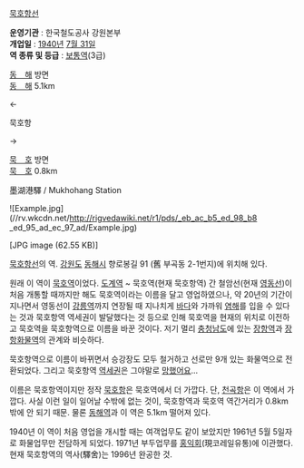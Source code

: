 [묵호항선](%EB%AC%B5%ED%98%B8%ED%95%AD%EC%84%A0.md)

**운영기관** : 한국철도공사 강원본부  
**개업일** : [1940년](1940%EB%85%84.md) [7월 31일](7%EC%9B%94%2031%EC%9D%BC.md)  
**역 종류 및 등급** : [보통역](%EB%B3%B4%ED%86%B5%EC%97%AD.md)(3급) 

[동　해](%EB%8F%99%ED%95%B4%EC%97%AD.md) 방면  
[동　해](%EB%8F%99%ED%95%B4%EC%97%AD.md) 5.1km

←

묵호항

→

[묵　호](%EB%AC%B5%ED%98%B8%EC%97%AD.md) 방면  
[묵　호](%EB%AC%B5%ED%98%B8%EC%97%AD.md) 0.8km

  
墨湖港驛 / Mukhohang Station

![Example.jpg](//rv.wkcdn.net/http://rigvedawiki.net/r1/pds/_eb_ac_b5_ed_98_b8
_ed_95_ad_ec_97_ad/Example.jpg)

[JPG image (62.55 KB)]

[묵호항선](%EB%AC%B5%ED%98%B8%ED%95%AD%EC%84%A0.md)의 역.
[강원도](%EA%B0%95%EC%9B%90%EB%8F%84.md)
[동해시](%EB%8F%99%ED%95%B4%EC%8B%9C.md) 향로봉길 91 (舊 부곡동 2-1번지)에 위치해 있다.

원래 이 역이 [묵호역](%EB%AC%B5%ED%98%B8%EC%97%AD.md)이었다.
[도계역](%EB%8F%84%EA%B3%84%EC%97%AD.md) ~ 묵호역(현재 묵호항역) 간 철암선(현재
[영동선](%EC%98%81%EB%8F%99%EC%84%A0.md))이 처음 개통할 때까지만 해도 묵호역이라는 이름을 달고
영업하였으나, 약 20년의 기간이 지나면서 영동선이 [강릉역](%EA%B0%95%EB%A6%89%EC%97%AD.md)까지 연장될 때
지나치게 [바다](%EB%B0%94%EB%8B%A4.md)와 가까워 [염해](%EC%97%BC%ED%95%B4.md)를 입을 수
있다는 것과 묵호항역 역세권이 발달했다는 것 등으로 인해 묵호역을 현재의 위치로 이전하고 묵호역을 묵호항역으로 이름을 바꾼 것이다. 저기
멀리 [충청남도](%EC%B6%A9%EC%B2%AD%EB%82%A8%EB%8F%84.md)에 있는
[장항역](%EC%9E%A5%ED%95%AD%EC%97%AD.md)과
[장항화물역](%EC%9E%A5%ED%95%AD%ED%99%94%EB%AC%BC%EC%97%AD.md)의 관계와 비슷하다.

묵호항역으로 이름이 바뀌면서 승강장도 모두 철거하고 선로만 9개 있는 화물역으로 전환되었다. 그리고 묵호항역
[역세권](%EC%97%AD%EC%84%B8%EA%B6%8C.md)은 그야말로
[망했어요](%EB%A7%9D%ED%96%88%EC%96%B4%EC%9A%94.md)...

이름은 묵호항역이지만 정작 [묵호항](%EB%AC%B5%ED%98%B8%ED%95%AD.md)은 묵호역에서 더 가깝다. 단,
[천곡항](%EC%B2%9C%EA%B3%A1%ED%95%AD.md)은 이 역에서 가깝다. 사실 이런 일이 일어날 수밖에 없는 것이,
묵호항역과 묵호역 역간거리가 0.8km밖에 안 되기 때문. 물론 [동해역](%EB%8F%99%ED%95%B4%EC%97%AD.md)과
이 역은 5.1km 떨어져 있다.

1940년 이 역이 처음 영업을 개시할 때는 여객업무도 같이 보았지만 1961년 5월 5일자로 화물업무만 전담하게 되었다. 1971년
부두업무를 [홍익회](%ED%99%8D%EC%9D%B5%ED%9A%8C.md)(現코레일유통)에 이관했다. 현재 묵호항역의 역사(驛舍)는
1996년 완공한 것.

